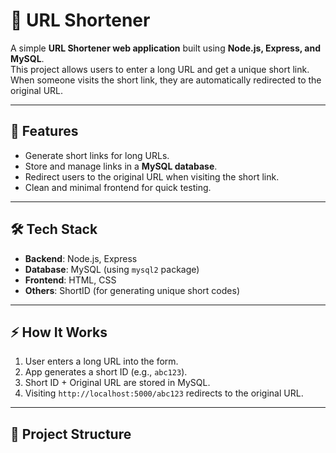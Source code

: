 # 🔗 URL Shortener

A simple **URL Shortener web application** built using **Node.js, Express, and MySQL**.  
This project allows users to enter a long URL and get a unique short link. When someone visits the short link, they are automatically redirected to the original URL.  

---

## 🚀 Features
- Generate short links for long URLs.  
- Store and manage links in a **MySQL database**.  
- Redirect users to the original URL when visiting the short link.  
- Clean and minimal frontend for quick testing.  

---

## 🛠️ Tech Stack
- **Backend**: Node.js, Express  
- **Database**: MySQL (using `mysql2` package)  
- **Frontend**: HTML, CSS  
- **Others**: ShortID (for generating unique short codes)  

---

## ⚡ How It Works
1. User enters a long URL into the form.  
2. App generates a short ID (e.g., `abc123`).  
3. Short ID + Original URL are stored in MySQL.  
4. Visiting `http://localhost:5000/abc123` redirects to the original URL.  

---

## 📂 Project Structure
